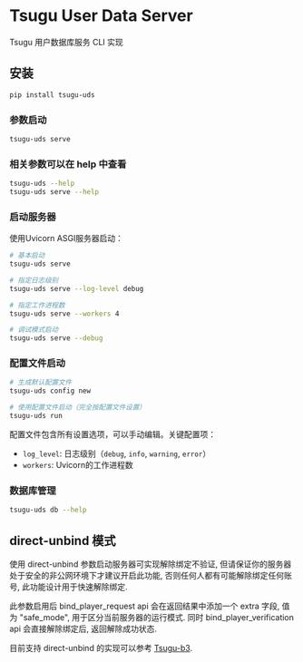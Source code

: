 # Tsugu User Data Server

Tsugu 用户数据库服务 CLI 实现


## 安装

```bash
pip install tsugu-uds
```

### 参数启动
```bash
tsugu-uds serve
```
### 相关参数可以在 help 中查看
```bash
tsugu-uds --help
tsugu-uds serve --help
```

### 启动服务器
使用Uvicorn ASGI服务器启动：

```bash
# 基本启动
tsugu-uds serve

# 指定日志级别
tsugu-uds serve --log-level debug

# 指定工作进程数
tsugu-uds serve --workers 4

# 调试模式启动
tsugu-uds serve --debug
```

### 配置文件启动
```bash
# 生成默认配置文件
tsugu-uds config new

# 使用配置文件启动（完全按配置文件设置）
tsugu-uds run
```

配置文件包含所有设置选项，可以手动编辑。关键配置项：
- `log_level`: 日志级别（`debug`, `info`, `warning`, `error`）
- `workers`: Uvicorn的工作进程数


### 数据库管理
```bash
tsugu-uds db --help
```


## direct-unbind 模式

使用 direct-unbind 参数启动服务器可实现解除绑定不验证, 但请保证你的服务器处于安全的非公网环境下才建议开启此功能, 否则任何人都有可能解除绑定任何账号, 此功能设计用于快速解除绑定.

此参数启用后  bind_player_request api 会在返回结果中添加一个 extra 字段, 值为 "safe_mode", 用于区分当前服务器的运行模式. 同时 bind_player_verification api 会直接解除绑定后, 返回解除成功状态.

目前支持 direct-unbind 的实现可以参考 [Tsugu-b3](https://github.com/kumoSleeping/tsugu-b3/blob/main/tsugu/__init__.py#L506).